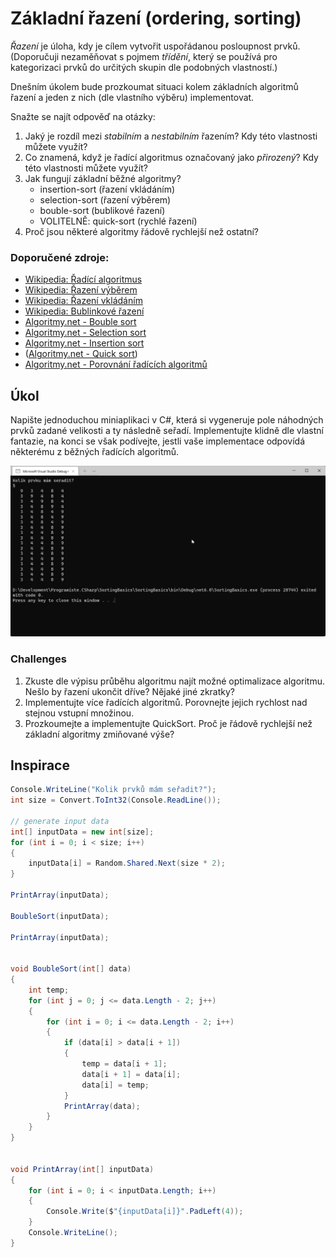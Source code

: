 ﻿# Základní řazení (ordering, sorting)

*Řazení* je úloha, kdy je cílem vytvořit uspořádanou posloupnost prvků. (Doporučuji nezaměňovat s pojmem *třídění*, který se používá pro kategorizaci prvků do určitých skupin dle podobných vlastností.)

Dnešním úkolem bude prozkoumat situaci kolem základních algoritmů řazení a jeden z nich (dle vlastního výběru) implementovat.

Snažte se najít odpověď na otázky:
1. Jaký je rozdíl mezi *stabilním* a *nestabilním* řazením?	Kdy této vlastnosti můžete využít?
2. Co znamená, když je řadící algoritmus označovaný jako *přirozený*? Kdy této vlastnosti můžete využít?
3. Jak fungují základní běžné algoritmy?
    * insertion-sort (řazení vkládáním)
    * selection-sort (řazení výběrem)
	* bouble-sort (bublikové řazení)
    * VOLITELNĚ: quick-sort (rychlé řazení)
4. Proč jsou některé algoritmy řádově rychlejší než ostatní?

### Doporučené zdroje:
* [Wikipedia: Řadící algoritmus](https://cs.wikipedia.org/wiki/%C5%98adic%C3%AD_algoritmus)
* [Wikipedia: Řazení výběrem](https://cs.wikipedia.org/wiki/%C5%98azen%C3%AD_v%C3%BDb%C4%9Brem)
* [Wikipedia: Řazení vkládáním](https://cs.wikipedia.org/wiki/%C5%98azen%C3%AD_vkl%C3%A1d%C3%A1n%C3%ADm)
* [Wikipedia: Bublinkové řazení](https://cs.wikipedia.org/wiki/Bublinkov%C3%A9_%C5%99azen%C3%AD)
* [Algoritmy.net - Bouble sort](https://www.algoritmy.net/article/3/Bubble-sort)
* [Algoritmy.net - Selection sort](https://www.algoritmy.net/article/4/Selection-sort)
* [Algoritmy.net - Insertion sort](https://www.algoritmy.net/article/8/Insertion-sort)
* ([Algoritmy.net - Quick sort](https://www.algoritmy.net/article/10/Quicksort))
* [Algoritmy.net - Porovnání řadících algoritmů](https://www.algoritmy.net/article/75/Porovnani-algoritmu)

## Úkol
Napište jednoduchou miniaplikaci v C#, která si vygeneruje pole náhodných prvků zadané velikosti a ty následně seřadí. Implementujte klidně dle vlastní fantazie, na konci se však podívejte, jestli vaše implementace odpovídá některému z běžných řadících algoritmů.

![Screenshot](screenshot.png)

### Challenges
1. Zkuste dle výpisu průběhu algoritmu najít možné optimalizace algoritmu. Nešlo by řazení ukončit dříve? Nějaké jiné zkratky?
1. Implementujte více řadících algoritmů. Porovnejte jejich rychlost nad stejnou vstupní množinou.
1. Prozkoumejte a implementujte QuickSort. Proč je řádově rychlejší než základní algoritmy zmiňované výše?

## Inspirace
```csharp
Console.WriteLine("Kolik prvků mám seřadit?");
int size = Convert.ToInt32(Console.ReadLine());

// generate input data
int[] inputData = new int[size];
for (int i = 0; i < size; i++)
{
	inputData[i] = Random.Shared.Next(size * 2);
}

PrintArray(inputData);

BoubleSort(inputData);

PrintArray(inputData);


void BoubleSort(int[] data)
{
	int temp;
	for (int j = 0; j <= data.Length - 2; j++)
	{
		for (int i = 0; i <= data.Length - 2; i++)
		{
			if (data[i] > data[i + 1])
			{
				temp = data[i + 1];
				data[i + 1] = data[i];
				data[i] = temp;
			}
			PrintArray(data);
		}
	}
}


void PrintArray(int[] inputData)
{
	for (int i = 0; i < inputData.Length; i++)
	{
		Console.Write($"{inputData[i]}".PadLeft(4));
	}
	Console.WriteLine();
}
```
